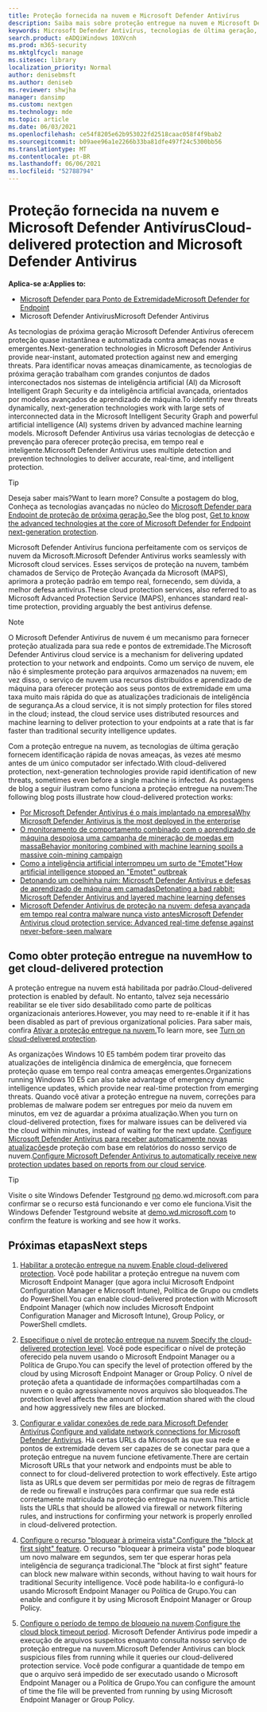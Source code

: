 ```yaml
---
title: Proteção fornecida na nuvem e Microsoft Defender Antivírus
description: Saiba mais sobre proteção entregue na nuvem e Microsoft Defender Antivírus
keywords: Microsoft Defender Antivírus, tecnologias de última geração, av de última geração, aprendizado de máquina, antimalware, segurança, defensor, nuvem, proteção entregue na nuvem
search.product: eADQiWindows 10XVcnh
ms.prod: m365-security
ms.mktglfcycl: manage
ms.sitesec: library
localization_priority: Normal
author: denisebmsft
ms.author: deniseb
ms.reviewer: shwjha
manager: dansimp
ms.custom: nextgen
ms.technology: mde
ms.topic: article
ms.date: 06/03/2021
ms.openlocfilehash: ce54f8205e62b953022fd2518caac058f4f9bab2
ms.sourcegitcommit: b09aee96a1e2266b33ba81dfe497f24c5300bb56
ms.translationtype: MT
ms.contentlocale: pt-BR
ms.lasthandoff: 06/06/2021
ms.locfileid: "52788794"
---
```

# <a name="cloud-delivered-protection-and-microsoft-defender-antivirus"></a><span data-ttu-id="657ae-104">Proteção fornecida na nuvem e Microsoft Defender Antivírus</span><span class="sxs-lookup"><span data-stu-id="657ae-104">Cloud-delivered protection and Microsoft Defender Antivirus</span></span>

<span data-ttu-id="657ae-105">**Aplica-se a:**</span><span class="sxs-lookup"><span data-stu-id="657ae-105">**Applies to:**</span></span>

- [<span data-ttu-id="657ae-106">Microsoft Defender para Ponto de Extremidade</span><span class="sxs-lookup"><span data-stu-id="657ae-106">Microsoft Defender for Endpoint</span></span>](/microsoft-365/security/defender-endpoint/)
- <span data-ttu-id="657ae-107">Microsoft Defender Antivírus</span><span class="sxs-lookup"><span data-stu-id="657ae-107">Microsoft Defender Antivirus</span></span>

<span data-ttu-id="657ae-108">As tecnologias de próxima geração Microsoft Defender Antivírus oferecem proteção quase instantânea e automatizada contra ameaças novas e emergentes.</span><span class="sxs-lookup"><span data-stu-id="657ae-108">Next-generation technologies in Microsoft Defender Antivirus provide near-instant, automated protection against new and emerging threats.</span></span> <span data-ttu-id="657ae-109">Para identificar novas ameaças dinamicamente, as tecnologias de próxima geração trabalham com grandes conjuntos de dados interconectados nos sistemas de inteligência artificial (AI) da Microsoft Intelligent Graph Security e da inteligência artificial avançada, orientados por modelos avançados de aprendizado de máquina.</span><span class="sxs-lookup"><span data-stu-id="657ae-109">To identify new threats dynamically, next-generation technologies work with large sets of interconnected data in the Microsoft Intelligent Security Graph and powerful artificial intelligence (AI) systems driven by advanced machine learning models.</span></span> <span data-ttu-id="657ae-110">Microsoft Defender Antivírus usa várias tecnologias de detecção e prevenção para oferecer proteção precisa, em tempo real e inteligente.</span><span class="sxs-lookup"><span data-stu-id="657ae-110">Microsoft Defender Antivirus uses multiple detection and prevention technologies to deliver accurate, real-time, and intelligent protection.</span></span> 

> [!TIP]
> <span data-ttu-id="657ae-111">Deseja saber mais?</span><span class="sxs-lookup"><span data-stu-id="657ae-111">Want to learn more?</span></span> <span data-ttu-id="657ae-112">Consulte a postagem do blog, Conheça as tecnologias avançadas no núcleo do [Microsoft Defender para Endpoint de proteção de próxima geração.](https://www.microsoft.com/security/blog/2019/06/24/inside-out-get-to-know-the-advanced-technologies-at-the-core-of-microsoft-defender-atp-next-generation-protection/)</span><span class="sxs-lookup"><span data-stu-id="657ae-112">See the blog post, [Get to know the advanced technologies at the core of Microsoft Defender for Endpoint next-generation protection](https://www.microsoft.com/security/blog/2019/06/24/inside-out-get-to-know-the-advanced-technologies-at-the-core-of-microsoft-defender-atp-next-generation-protection/).</span></span>

<span data-ttu-id="657ae-113">Microsoft Defender Antivírus funciona perfeitamente com os serviços de nuvem da Microsoft.</span><span class="sxs-lookup"><span data-stu-id="657ae-113">Microsoft Defender Antivirus works seamlessly with Microsoft cloud services.</span></span> <span data-ttu-id="657ae-114">Esses serviços de proteção na nuvem, também chamados de Serviço de Proteção Avançada da Microsoft (MAPS), aprimora a proteção padrão em tempo real, fornecendo, sem dúvida, a melhor defesa antivírus.</span><span class="sxs-lookup"><span data-stu-id="657ae-114">These cloud protection services, also referred to as Microsoft Advanced Protection Service (MAPS), enhances standard real-time protection, providing arguably the best antivirus defense.</span></span> 

> [!NOTE]
> <span data-ttu-id="657ae-115">O Microsoft Defender Antivírus de nuvem é um mecanismo para fornecer proteção atualizada para sua rede e pontos de extremidade.</span><span class="sxs-lookup"><span data-stu-id="657ae-115">The Microsoft Defender Antivirus cloud service is a mechanism for delivering updated protection to your network and endpoints.</span></span> <span data-ttu-id="657ae-116">Como um serviço de nuvem, ele não é simplesmente proteção para arquivos armazenados na nuvem; em vez disso, o serviço de nuvem usa recursos distribuídos e aprendizado de máquina para oferecer proteção aos seus pontos de extremidade em uma taxa muito mais rápida do que as atualizações tradicionais de inteligência de segurança.</span><span class="sxs-lookup"><span data-stu-id="657ae-116">As a cloud service, it is not simply protection for files stored in the cloud; instead, the cloud service uses distributed resources and machine learning to deliver protection to your endpoints at a rate that is far faster than traditional security intelligence updates.</span></span>

<span data-ttu-id="657ae-117">Com a proteção entregue na nuvem, as tecnologias de última geração fornecem identificação rápida de novas ameaças, às vezes até mesmo antes de um único computador ser infectado.</span><span class="sxs-lookup"><span data-stu-id="657ae-117">With cloud-delivered protection, next-generation technologies provide rapid identification of new threats, sometimes even before a single machine is infected.</span></span> <span data-ttu-id="657ae-118">As postagens de blog a seguir ilustram como funciona a proteção entregue na nuvem:</span><span class="sxs-lookup"><span data-stu-id="657ae-118">The following blog posts illustrate how cloud-delivered protection works:</span></span>

- [<span data-ttu-id="657ae-119">Por Microsoft Defender Antivírus é o mais implantado na empresa</span><span class="sxs-lookup"><span data-stu-id="657ae-119">Why Microsoft Defender Antivirus is the most deployed in the enterprise</span></span>](https://www.microsoft.com/security/blog/2018/03/22/why-windows-defender-antivirus-is-the-most-deployed-in-the-enterprise) 
- [<span data-ttu-id="657ae-120">O monitoramento de comportamento combinado com o aprendizado de máquina despojosa uma campanha de mineração de moedas em massa</span><span class="sxs-lookup"><span data-stu-id="657ae-120">Behavior monitoring combined with machine learning spoils a massive coin-mining campaign</span></span>](https://www.microsoft.com/security/blog/2018/03/07/behavior-monitoring-combined-with-machine-learning-spoils-a-massive-dofoil-coin-mining-campaign)
- [<span data-ttu-id="657ae-121">Como a inteligência artificial interrompeu um surto de "Emotet"</span><span class="sxs-lookup"><span data-stu-id="657ae-121">How artificial intelligence stopped an "Emotet" outbreak</span></span>](https://www.microsoft.com/security/blog/2018/02/14/how-artificial-intelligence-stopped-an-emotet-outbreak)
- [<span data-ttu-id="657ae-122">Detonando um coelhinha ruim: Microsoft Defender Antivírus e defesas de aprendizado de máquina em camadas</span><span class="sxs-lookup"><span data-stu-id="657ae-122">Detonating a bad rabbit: Microsoft Defender Antivirus and layered machine learning defenses</span></span>](https://www.microsoft.com/security/blog/2017/12/11/detonating-a-bad-rabbit-windows-defender-antivirus-and-layered-machine-learning-defenses)
- [<span data-ttu-id="657ae-123">Microsoft Defender Antivírus de proteção na nuvem: defesa avançada em tempo real contra malware nunca visto antes</span><span class="sxs-lookup"><span data-stu-id="657ae-123">Microsoft Defender Antivirus cloud protection service: Advanced real-time defense against never-before-seen malware</span></span>](https://www.microsoft.com/security/blog/2017/07/18/windows-defender-antivirus-cloud-protection-service-advanced-real-time-defense-against-never-before-seen-malware) 
 
## <a name="how-to-get-cloud-delivered-protection"></a><span data-ttu-id="657ae-124">Como obter proteção entregue na nuvem</span><span class="sxs-lookup"><span data-stu-id="657ae-124">How to get cloud-delivered protection</span></span> 

<span data-ttu-id="657ae-125">A proteção entregue na nuvem está habilitada por padrão.</span><span class="sxs-lookup"><span data-stu-id="657ae-125">Cloud-delivered protection is enabled by default.</span></span> <span data-ttu-id="657ae-126">No entanto, talvez seja necessário reabilitar se ele tiver sido desabilitado como parte de políticas organizacionais anteriores.</span><span class="sxs-lookup"><span data-stu-id="657ae-126">However, you may need to re-enable it if it has been disabled as part of previous organizational policies.</span></span> <span data-ttu-id="657ae-127">Para saber mais, confira [Ativar a proteção entregue na nuvem.](enable-cloud-protection-microsoft-defender-antivirus.md)</span><span class="sxs-lookup"><span data-stu-id="657ae-127">To learn more, see [Turn on cloud-delivered protection](enable-cloud-protection-microsoft-defender-antivirus.md).</span></span>

<span data-ttu-id="657ae-128">As organizações Windows 10 E5 também podem tirar proveito das atualizações de inteligência dinâmica de emergência, que fornecem proteção quase em tempo real contra ameaças emergentes.</span><span class="sxs-lookup"><span data-stu-id="657ae-128">Organizations running Windows 10 E5 can also take advantage of emergency dynamic intelligence updates, which provide near real-time protection from emerging threats.</span></span> <span data-ttu-id="657ae-129">Quando você ativar a proteção entregue na nuvem, correções para problemas de malware podem ser entregues por meio da nuvem em minutos, em vez de aguardar a próxima atualização.</span><span class="sxs-lookup"><span data-stu-id="657ae-129">When you turn on cloud-delivered protection, fixes for malware issues can be delivered via the cloud within minutes, instead of waiting for the next update.</span></span> <span data-ttu-id="657ae-130">[Configure Microsoft Defender Antivírus para receber automaticamente novas atualizações](manage-event-based-updates-microsoft-defender-antivirus.md#cloud-report-updates)de proteção com base em relatórios do nosso serviço de nuvem.</span><span class="sxs-lookup"><span data-stu-id="657ae-130">[Configure Microsoft Defender Antivirus to automatically receive new protection updates based on reports from our cloud service](manage-event-based-updates-microsoft-defender-antivirus.md#cloud-report-updates).</span></span>

> [!TIP]
> <span data-ttu-id="657ae-131">Visite o site Windows Defender Testground [no](https://demo.wd.microsoft.com?ocid=cx-wddocs-testground) demo.wd.microsoft.com para confirmar se o recurso está funcionando e ver como ele funciona.</span><span class="sxs-lookup"><span data-stu-id="657ae-131">Visit the Windows Defender Testground website at [demo.wd.microsoft.com](https://demo.wd.microsoft.com?ocid=cx-wddocs-testground) to confirm the feature is working and see how it works.</span></span>

## <a name="next-steps"></a><span data-ttu-id="657ae-132">Próximas etapas</span><span class="sxs-lookup"><span data-stu-id="657ae-132">Next steps</span></span>

1. <span data-ttu-id="657ae-133">[Habilitar a proteção entregue na nuvem](enable-cloud-protection-microsoft-defender-antivirus.md).</span><span class="sxs-lookup"><span data-stu-id="657ae-133">[Enable cloud-delivered protection](enable-cloud-protection-microsoft-defender-antivirus.md).</span></span> <span data-ttu-id="657ae-134">Você pode habilitar a proteção entregue na nuvem com Microsoft Endpoint Manager (que agora inclui Microsoft Endpoint Configuration Manager e Microsoft Intune), Política de Grupo ou cmdlets do PowerShell.</span><span class="sxs-lookup"><span data-stu-id="657ae-134">You can enable cloud-delivered protection with Microsoft Endpoint Manager (which now includes Microsoft Endpoint Configuration Manager and Microsoft Intune), Group Policy, or PowerShell cmdlets.</span></span>

2. <span data-ttu-id="657ae-135">[Especifique o nível de proteção entregue na nuvem](specify-cloud-protection-level-microsoft-defender-antivirus.md).</span><span class="sxs-lookup"><span data-stu-id="657ae-135">[Specify the cloud-delivered protection level](specify-cloud-protection-level-microsoft-defender-antivirus.md).</span></span> <span data-ttu-id="657ae-136">Você pode especificar o nível de proteção oferecido pela nuvem usando o Microsoft Endpoint Manager ou a Política de Grupo.</span><span class="sxs-lookup"><span data-stu-id="657ae-136">You can specify the level of protection offered by the cloud by using Microsoft Endpoint Manager or Group Policy.</span></span> <span data-ttu-id="657ae-137">O nível de proteção afeta a quantidade de informações compartilhadas com a nuvem e o quão agressivamente novos arquivos são bloqueados.</span><span class="sxs-lookup"><span data-stu-id="657ae-137">The protection level affects the amount of information shared with the cloud and how aggressively new files are blocked.</span></span>

3. <span data-ttu-id="657ae-138">[Configurar e validar conexões de rede para Microsoft Defender Antivírus](configure-network-connections-microsoft-defender-antivirus.md).</span><span class="sxs-lookup"><span data-stu-id="657ae-138">[Configure and validate network connections for Microsoft Defender Antivirus](configure-network-connections-microsoft-defender-antivirus.md).</span></span> <span data-ttu-id="657ae-139">Há certas URLs da Microsoft às que sua rede e pontos de extremidade devem ser capazes de se conectar para que a proteção entregue na nuvem funcione efetivamente.</span><span class="sxs-lookup"><span data-stu-id="657ae-139">There are certain Microsoft URLs that your network and endpoints must be able to connect to for cloud-delivered protection to work effectively.</span></span> <span data-ttu-id="657ae-140">Este artigo lista as URLs que devem ser permitidas por meio de regras de filtragem de rede ou firewall e instruções para confirmar que sua rede está corretamente matriculada na proteção entregue na nuvem.</span><span class="sxs-lookup"><span data-stu-id="657ae-140">This article lists the URLs that should be allowed via firewall or network filtering rules, and instructions for confirming your network is properly enrolled in cloud-delivered protection.</span></span>

4. <span data-ttu-id="657ae-141">[Configure o recurso "bloquear à primeira vista".](configure-block-at-first-sight-microsoft-defender-antivirus.md)</span><span class="sxs-lookup"><span data-stu-id="657ae-141">[Configure the "block at first sight" feature](configure-block-at-first-sight-microsoft-defender-antivirus.md).</span></span> <span data-ttu-id="657ae-142">O recurso "bloquear à primeira vista" pode bloquear um novo malware em segundos, sem ter que esperar horas pela inteligência de segurança tradicional.</span><span class="sxs-lookup"><span data-stu-id="657ae-142">The "block at first sight" feature can block new malware within seconds, without having to wait hours for traditional Security intelligence.</span></span> <span data-ttu-id="657ae-143">Você pode habilita-lo e configurá-lo usando Microsoft Endpoint Manager ou Política de Grupo.</span><span class="sxs-lookup"><span data-stu-id="657ae-143">You can enable and configure it by using Microsoft Endpoint Manager or Group Policy.</span></span>

5. <span data-ttu-id="657ae-144">[Configure o período de tempo de bloqueio na nuvem](configure-cloud-block-timeout-period-microsoft-defender-antivirus.md).</span><span class="sxs-lookup"><span data-stu-id="657ae-144">[Configure the cloud block timeout period](configure-cloud-block-timeout-period-microsoft-defender-antivirus.md).</span></span> <span data-ttu-id="657ae-145">Microsoft Defender Antivírus pode impedir a execução de arquivos suspeitos enquanto consulta nosso serviço de proteção entregue na nuvem.</span><span class="sxs-lookup"><span data-stu-id="657ae-145">Microsoft Defender Antivirus can block suspicious files from running while it queries our cloud-delivered protection service.</span></span> <span data-ttu-id="657ae-146">Você pode configurar a quantidade de tempo em que o arquivo será impedido de ser executado usando o Microsoft Endpoint Manager ou a Política de Grupo.</span><span class="sxs-lookup"><span data-stu-id="657ae-146">You can configure the amount of time the file will be prevented from running by using Microsoft Endpoint Manager or Group Policy.</span></span>